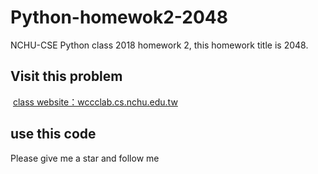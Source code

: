 # Python-homewok2-2048
NCHU-CSE Python class 2018  homework 2, this homework title is 2048.
## Visit this problem
  [class website：wccclab.cs.nchu.edu.tw](http://wccclab.cs.nchu.edu.tw/www/index.php/course/2013-02-22-03-01-01/115-106-2-python)
## use this code
  Please give me a star and follow me
